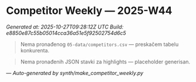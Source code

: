 # Competitor Weekly — 2025-W44

_Generated at: 2025-10-27T09:28:12Z UTC_
_Build: e8850e87c55b05014cca36a51e5f92502754d6c5_

> Nema pronađenog `05-data/competitors.csv` — preskačem tabelu konkurenta.

> Nema pronađenih JSON stavki za highlights — placeholder generisan.

—
_Auto-generated by synth/make_competitor_weekly.py_